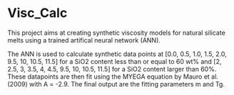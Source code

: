 # Visc_Calc
This project aims at creating synthetic viscosity models for natural silicate melts using a trained artifical neural network (ANN).

The ANN is used to calculate synthetic data points at [0.0, 0.5, 1.0, 1.5, 2.0, 9.5, 10, 10.5, 11.5] for a SiO2 content less than or equal to 60 wt% 
and [2, 2.5, 3, 3.5, 4, 4.5, 9.5, 10, 10.5, 11.5] for a SiO2 content larger than 60%. These datapoints are then fit using the MYEGA equation by Mauro et al. (2009)
with A = -2.9. The final output are the fitting parameters m and Tg.
